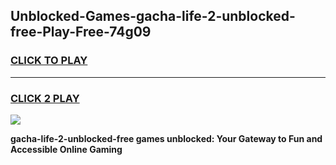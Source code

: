 
## Unblocked-Games-gacha-life-2-unblocked-free-Play-Free-74g09
<h3>
<a href="https://premium76.site?title=gacha-life-2-unblocked-free&ref=21A">CLICK TO PLAY</a></h3>
<hr>

<h3>
<a href="https://premium76.site?title=gacha-life-2-unblocked-free&ref=21A">CLICK 2 PLAY</a>
  
</h3>

<a href="https://premium76.site?title=gacha-life-2-unblocked-free&ref=21A"><img src="https://clearcache.store/games.png"></a>


**gacha-life-2-unblocked-free games unblocked: Your Gateway to Fun and Accessible Online Gaming**
